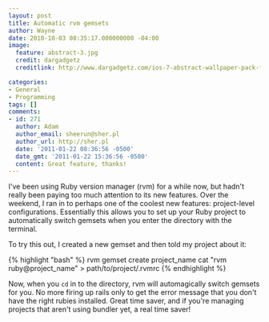 ```yaml
---
layout: post
title: Automatic rvm gemsets
author: Wayne
date: 2010-10-03 08:35:17.000000000 -04:00
image:
  feature: abstract-3.jpg
  credit: dargadgetz
  creditlink: http://www.dargadgetz.com/ios-7-abstract-wallpaper-pack-for-iphone-5-and-ipod-touch-retina/

categories:
- General
- Programming
tags: []
comments:
- id: 271
  author: Adam
  author_email: sheerun@sher.pl
  author_url: http://sher.pl
  date: '2011-01-22 08:36:56 -0500'
  date_gmt: '2011-01-22 15:36:56 -0500'
  content: Great feature, thanks!
---
```

I've been using Ruby version manager (rvm) for a while now, but hadn't really been paying too much attention to its new features. Over the weekend, I ran in to perhaps one of the coolest new features: project-level configurations. Essentially this allows you to set up your Ruby project to automatically switch gemsets when you enter the directory with the terminal.

To try this out, I created a new gemset and then told my project about it:

{% highlight "bash" %}
rvm gemset create project_name
cat "rvm ruby@project_name" > path/to/project/.rvmrc
{% endhighlight %}

Now, when you <code>cd</code> in to the directory, rvm will automagically switch gemsets for you. No more firing up rails only to get the error message that you don't have the right rubies installed. Great time saver, and if you're managing projects that aren't using bundler yet, a real time saver!

